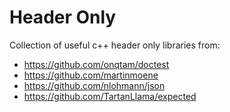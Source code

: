 # Header Only

Collection of useful c++ header only libraries from:

- https://github.com/onqtam/doctest
- https://github.com/martinmoene
- https://github.com/nlohmann/json
- https://github.com/TartanLlama/expected
